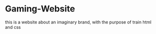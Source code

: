 # Gaming-Website
 this is a website about an imaginary brand, with the purpose of train html and css
